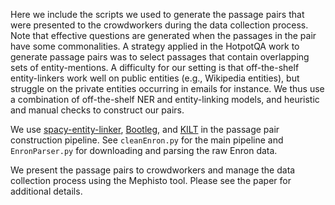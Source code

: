 
Here we include the scripts we used to generate the passage pairs that were presented to the crowdworkers during the data collection process. Note that effective questions are generated when the passages in the pair have some commonalities. A strategy applied in the HotpotQA work to generate passage pairs was to select passages that contain overlapping sets of entity-mentions. A difficulty for our setting is that off-the-shelf entity-linkers work well on public entities (e.g., Wikipedia entities), but struggle on the private entities occurring in emails for instance. We thus use a combination of off-the-shelf NER and entity-linking models, and heuristic and manual checks to construct our pairs. 

We use [spacy-entity-linker](https://github.com/egerber/spaCy-entity-linker), [Bootleg](https://github.com/HazyResearch/bootleg), and [KILT](https://github.com/facebookresearch/KILT) in the passage pair construction pipeline. See ```cleanEnron.py``` for the main pipeline and ```EnronParser.py``` for downloading and parsing the raw Enron data.

We present the passage pairs to crowdworkers and manage the data collection process using the Mephisto tool. Please see the paper for additional details.

